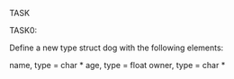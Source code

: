 TASK

TASK0:

Define a new type struct dog with the following elements:

name, type = char *
age, type = float
owner, type = char *
